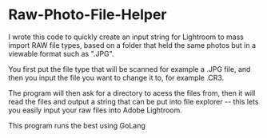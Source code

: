 # Raw-Photo-File-Helper

I wrote this code to quickly create an input string for Lightroom to mass import RAW file types, based on a folder that held the same photos but in a viewable format such as ".JPG".

You first put the file type that will be scanned for  example a .JPG file, and then you input the file you want to change it to, for example .CR3. 

The program will then ask for a directory to acess the files from, then it will read the files and output a string that can be put into file explorer -- this lets you easily input your raw files into Adobe Lightroom.

This program runs the best using GoLang 
